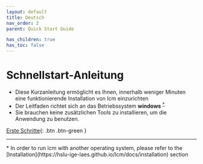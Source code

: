```yaml
---
layout: default
title: Deutsch
nav_order: 2
parent: Quick Start Guide

has_children: true
has_toc: false
---
```


# Schnellstart-Anleitung 

- Diese Kurzanleitung ermöglicht es Ihnen, innerhalb weniger Minuten eine funktionierende Installation von lcm einzurichten
- Der Leitfaden richtet sich an das Betriebssystem **windows** <sup><a href="#windows">*</a></sup> 
- Sie brauchen keine zusätzlichen Tools zu installieren, um die Anwendung zu benutzen.

[Erste Schritte](https://hslu-ige-laes.github.io/lcm/docs/quickStartGuide/de/gettingStarted/){: .btn .btn-green }

<hr>
<a id="windows">*</a> In order to run lcm with another operating system, please refer to the [Installation](https://hslu-ige-laes.github.io/lcm/docs/installation) section 
<br>
